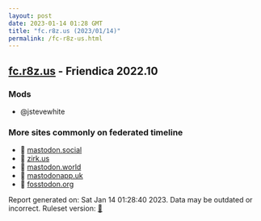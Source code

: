 ```yaml
---
layout: post
date: 2023-01-14 01:28 GMT
title: "fc.r8z.us (2023/01/14)"
permalink: /fc-r8z-us.html
---
```


## [fc.r8z.us](https://fc.r8z.us) - Friendica 2022.10

### Mods
 * @jstevewhite

### More sites commonly on federated timeline

* 🐘 [mastodon.social](/mastodon-social.html)
* 🐘 [zirk.us](/zirk-us.html)
* 🐘 [mastodon.world](/mastodon-world.html)
* 🐘 [mastodonapp.uk](/mastodonapp-uk.html)
* 🐘 [fosstodon.org](/fosstodon-org.html)

Report generated on: Sat Jan 14 01:28:40 2023. Data may be outdated or incorrect.
Ruleset version: [🧁](/version-cupcake)
